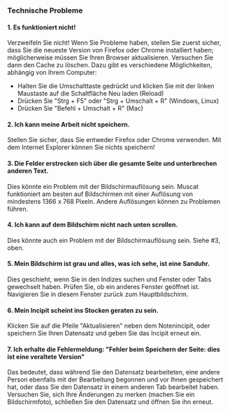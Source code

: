### Technische Probleme

#### 1. Es funktioniert nicht!

Verzweifeln Sie nicht! Wenn Sie Probleme haben, stellen Sie zuerst sicher, dass Sie die neueste Version von Firefox oder Chrome installiert haben; möglicherweise müssen Sie Ihren Browser aktualisieren. Versuchen Sie dann den Cache zu löschen. Dazu gibt es verschiedene Möglichkeiten, abhängig von Ihrem Computer:
- Halten Sie die Umschalttaste gedrückt und klicken Sie mit der linken Maustaste auf die Schaltfläche Neu laden (Reload)
- Drücken Sie "Strg + F5" oder "Strg + Umschalt + R" (Windows, Linux)
- Drücken Sie "Befehl + Umschalt + R" (Mac)

#### 2. Ich kann meine Arbeit nicht speichern.

Stellen Sie sicher, dass Sie entweder Firefox oder Chrome verwenden. Mit dem Internet Explorer können Sie nichts speichern!

#### 3. Die Felder erstrecken sich über die gesamte Seite und unterbrechen anderen Text.

Dies könnte ein Problem mit der Bildschirmauflösung sein. Muscat funktioniert am besten auf Bildschirmen mit einer Auflösung von mindestens 1366 x 768 Pixeln. Andere Auflösungen können zu Problemen führen.

#### 4. Ich kann auf dem Bildschirm nicht nach unten scrollen.

Dies könnte auch ein Problem mit der Bildschirmauflösung sein. Siehe \#3, oben.

#### 5. Mein Bildschirm ist grau und alles, was ich sehe, ist eine Sanduhr.

Dies geschieht, wenn Sie in den Indizes suchen und Fenster oder Tabs gewechselt haben. Prüfen Sie, ob ein anderes Fenster geöffnet ist. Navigieren Sie in diesem Fenster zurück zum Hauptbildschirm.

#### 6. Mein Incipit scheint ins Stocken geraten zu sein.

Klicken Sie auf die Pfeile "Aktualisieren" neben dem Notenincipit, oder speichern Sie Ihren Datensatz und geben Sie das Incipit erneut ein.

#### 7. Ich erhalte die Fehlermeldung: "Fehler beim Speichern der Seite: dies ist eine veraltete Version"

Das bedeutet, dass während Sie den Datensatz bearbeiteten, eine andere Person ebenfalls mit der Bearbeitung begonnen und vor Ihnen gespeichert hat, oder dass Sie den Datensatz in einem anderen Tab bearbeitet haben. Versuchen Sie, sich Ihre Änderungen zu merken (machen Sie ein Bildschirmfoto), schließen Sie den Datensatz und öffnen Sie ihn erneut.
